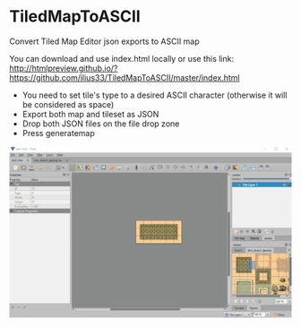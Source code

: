 # TiledMapToASCII
Convert Tiled Map Editor json exports to ASCII map

You can download and use index.html locally or use this link: http://htmlpreview.github.io/?https://github.com/ilius33/TiledMapToASCII/master/index.html

* You need to set tile's type to a desired ASCII character (otherwise it will be considered as space)
* Export both map and tileset as JSON
* Drop both JSON files on the file drop zone
* Press generatemap

![alt text](https://raw.githubusercontent.com/ilius33/TiledMapToASCII/master/Tiled2ASCII.gif)
